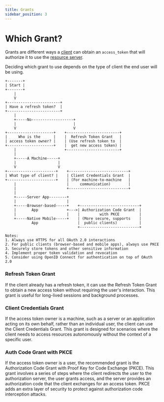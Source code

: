 ```yaml
---
title: Grants
sidebar_position: 3
---
```


# Which Grant?

Grants are different ways a [client](../misc/glossary/index.md#client) can obtain an `access_token` that will authorize
it to use the [resource server](../misc/glossary/index.md#resource-server).

Deciding which grant to use depends on the type of client the end user will be using.

```
+-------+
| Start |
+-------+
    |
    V
+------------------------+
| Have a refresh token?  |
+------------------------+
    |
    +-----No-------------------+
    |                          |
    V                          V
+---------------------+    +------------------------+
|     Who is the      |    |  Refresh Token Grant   |
| access token owner? |    | (Use refresh token to  |
+---------------------+    |  get new access token) |
    |                      +------------------------+
    |
    +-----A Machine-----+
    |                   |
    V                   V
+----------------------+    +---------------------------+
| What type of client? |    | Client Credentials Grant  |
+----------------------+    | (For machine-to-machine   |
    |                       |     communication)        |
    |                       +---------------------------+
    |
    +-----Server App--------+
    |                       |
    +-----Browser-based-----+    +---------------------------+
    |       App             +--->| Authorization Code Grant  |
    |                       |    |         with PKCE         |
    +-----Native Mobile-----+    | (More secure, supports    |
            App                  |  public clients)          |
                                 +---------------------------+

Notes:
1. Always use HTTPS for all OAuth 2.0 interactions
2. For public clients (browser-based and mobile apps), always use PKCE
3. Securely store tokens and other sensitive information
4. Implement proper token validation and revocation
5. Consider using OpenID Connect for authentication on top of OAuth 2.0
```

### Refresh Token Grant

If the client already has a refresh token, it can use the Refresh Token Grant to obtain a new access token without requiring the user's interaction. This grant is useful for long-lived sessions and background processes.

### Client Credentials Grant

If the access token owner is a machine, such as a server or an application acting on its own behalf, rather than an individual user, the client can use the Client Credentials Grant. This grant is designed for scenarios where the client needs to access resources autonomously without the context of a specific user.

### Auth Code Grant with PKCE

If the access token owner is a user, the recommended grant is the Authorization Code Grant with Proof Key for Code Exchange (PKCE). This grant involves a series of steps where the client redirects the user to the authorization server, the user grants access, and the server provides an authorization code that the client exchanges for an access token. PKCE adds an extra layer of security to protect against authorization code interception attacks.
